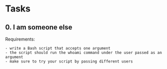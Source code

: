 # Tasks

## 0. I am someone else

Requirements:

    - write a Bash script that accepts one argument
    - the script should run the whoami command under the user passed as an argument
    - make sure to try your script by passing different users

